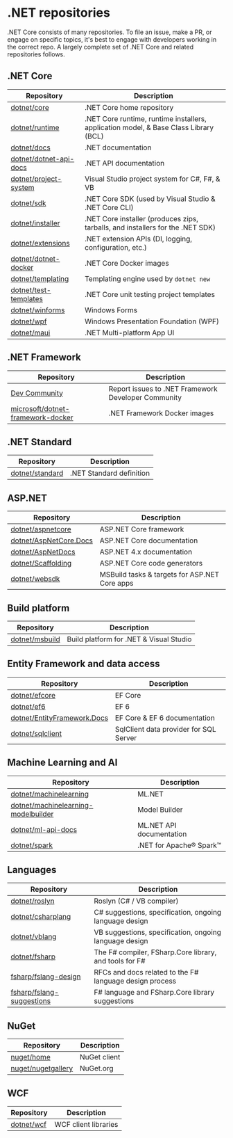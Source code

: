 # .NET repositories

.NET Core consists of many repositories. To file an issue, make a PR, or engage on specific topics, it's best to engage with developers working in the correct repo. A largely complete set of .NET Core and related repositories follows.

## .NET Core

|Repository                                                          |Description |
|--------------------------------------------------------------------|------------|
|[dotnet/core](https://github.com/dotnet/core)                       |.NET Core home repository|
|[dotnet/runtime](https://github.com/dotnet/runtime)                 |.NET Core runtime, runtime installers, application model, & Base Class Library (BCL)|
|[dotnet/docs](https://github.com/dotnet/docs)                       |.NET documentation|
|[dotnet/dotnet-api-docs](https://github.com/dotnet/dotnet-api-docs) |.NET API documentation|
|[dotnet/project-system](https://github.com/dotnet/project-system)   |Visual Studio project system for C#, F#, & VB|
|[dotnet/sdk](https://github.com/dotnet/sdk)                         |.NET Core SDK (used by Visual Studio & .NET Core CLI)|
|[dotnet/installer](https://github.com/dotnet/installer)             |.NET Core installer (produces zips, tarballs, and installers for the .NET SDK)
|[dotnet/extensions](https://github.com/dotnet/extensions)           |.NET extension APIs (DI, logging, configuration, etc.)|
|[dotnet/dotnet-docker](https://github.com/dotnet/dotnet-docker)     |.NET Core Docker images|
|[dotnet/templating](https://github.com/dotnet/templating)           |Templating engine used by `dotnet new`|
|[dotnet/test-templates](https://github.com/dotnet/test-templates)   |.NET Core unit testing project templates|
|[dotnet/winforms](https://github.com/dotnet/winforms)               |Windows Forms|
|[dotnet/wpf](https://github.com/dotnet/wpf)                         |Windows Presentation Foundation (WPF)|
|[dotnet/maui](https://github.com/dotnet/maui)                       |.NET Multi-platform App UI|

## .NET Framework

|Repository                                                                                |Description |
|------------------------------------------------------------------------------------------|------------|
|[Dev Community](https://developercommunity.visualstudio.com/spaces/61/index.html)         |Report issues to .NET Framework Developer Community|
|[microsoft/dotnet-framework-docker](https://github.com/microsoft/dotnet-framework-docker) |.NET Framework Docker images|

## .NET Standard

|Repository                                            |Description             |
|------------------------------------------------------|------------------------|
|[dotnet/standard](https://github.com/dotnet/standard) |.NET Standard definition|

## ASP.NET

|Repository                                                         |Description                                  |
|-------------------------------------------------------------------|---------------------------------------------|
|[dotnet/aspnetcore](https://github.com/dotnet/aspnetcore)          |ASP.NET Core framework                       |
|[dotnet/AspNetCore.Docs](https://github.com/dotnet/AspNetCore.Docs)|ASP.NET Core documentation                   |
|[dotnet/AspNetDocs](https://github.com/dotnet/AspNetDocs)          |ASP.NET 4.x documentation                    |
|[dotnet/Scaffolding](https://github.com/dotnet/Scaffolding)        |ASP.NET Core code generators                 |
|[dotnet/websdk](https://github.com/dotnet/websdk)                  |MSBuild tasks & targets for ASP.NET Core apps|

## Build platform

|Repository                                               |Description                            |
|---------------------------------------------------------|---------------------------------------|
|[dotnet/msbuild](https://github.com/dotnet/msbuild)      |Build platform for .NET & Visual Studio|

## Entity Framework and data access

|Repository                                                                   |Description                           |
|-----------------------------------------------------------------------------|--------------------------------------|
|[dotnet/efcore](https://github.com/dotnet/efcore)                            |EF Core                               |
|[dotnet/ef6](https://github.com/dotnet/ef6)                                  |EF 6                                  |
|[dotnet/EntityFramework.Docs](https://github.com/dotnet/EntityFramework.Docs)|EF Core & EF 6 documentation          |
|[dotnet/sqlclient](https://github.com/dotnet/sqlclient)                      |SqlClient data provider for SQL Server|

## Machine Learning and AI

|Repository                                                                                    |Description              |
|----------------------------------------------------------------------------------------------|-------------------------|
|[dotnet/machinelearning](https://github.com/dotnet/machinelearning)                           |ML.NET                   |
|[dotnet/machinelearning-modelbuilder](https://github.com/dotnet/machinelearning-modelbuilder) |Model Builder            |
|[dotnet/ml-api-docs](https://github.com/dotnet/ml-api-docs)                                   |ML.NET API documentation |
|[dotnet/spark](https://github.com/dotnet/spark)                                               |.NET for Apache® Spark™  |

## Languages

|Repository                                                               |Description                                            |
|-------------------------------------------------------------------------|-------------------------------------------------------|
|[dotnet/roslyn](https://github.com/dotnet/roslyn)                        |Roslyn (C# / VB compiler)                              |
|[dotnet/csharplang](https://github.com/dotnet/csharplang)                |C# suggestions, specification, ongoing language design |
|[dotnet/vblang](https://github.com/dotnet/vblang)                        |VB suggestions, specification, ongoing language design |
|[dotnet/fsharp](https://github.com/dotnet/fsharp)                        |The F# compiler, FSharp.Core library, and tools for F# |
|[fsharp/fslang-design](https://github.com/fsharp/fslang-design)          |RFCs and docs related to the F# language design process|
|[fsharp/fslang-suggestions](https://github.com/fsharp/fslang-suggestions)|F# language and FSharp.Core library suggestions        |

## NuGet

|Repository                                                  |Description |
|------------------------------------------------------------|------------|
|[nuget/home](https://github.com/nuget/home)                 |NuGet client|
|[nuget/nugetgallery](https://github.com/nuget/nugetgallery) |NuGet.org   |

## WCF

|Repository                                  |Description         |
|--------------------------------------------|--------------------|
|[dotnet/wcf](https://github.com/dotnet/wcf) |WCF client libraries|
